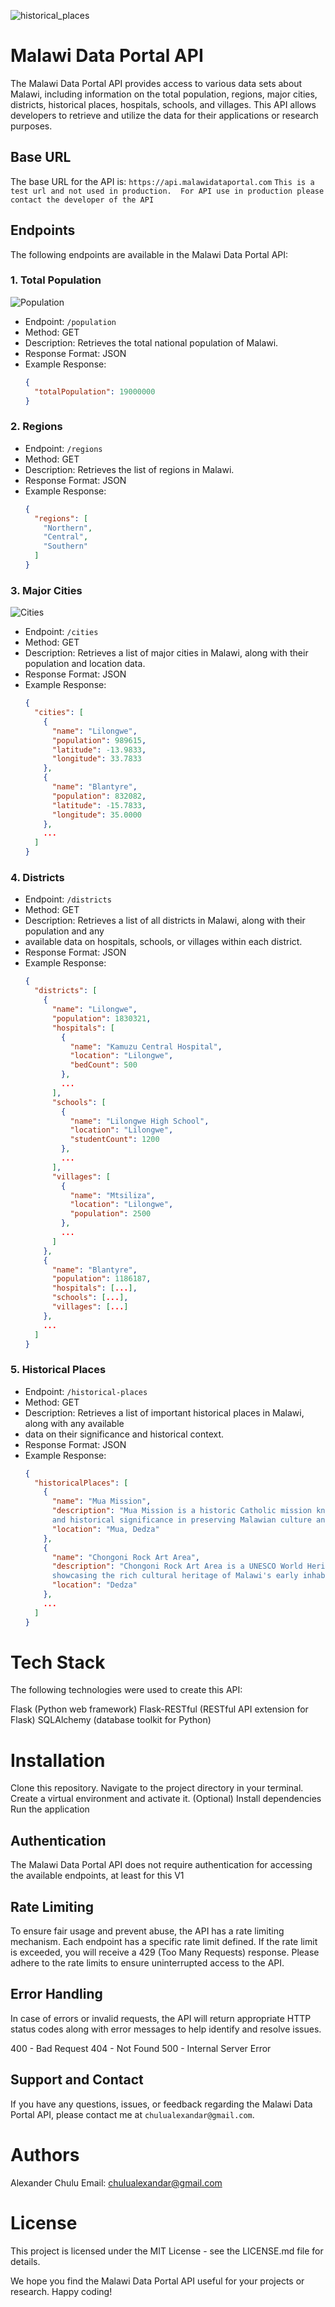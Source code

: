 ![historical_places](https://github.com/Alex-chulu/Malawi-data-portal-api/assets/72263272/b0cc02b5-f543-45ba-86dd-587c681fbc30)

# Malawi Data Portal API

The Malawi Data Portal API provides access to various data sets about Malawi, 
including information on the total population, regions, major cities, districts, 
historical places, hospitals, schools, and villages. This API allows developers to 
retrieve and utilize the data for their applications or research purposes.

## Base URL

The base URL for the API is: `https://api.malawidataportal.com` `This is a test url and not used in production. 
For API use in production please contact the developer of the API`

## Endpoints

The following endpoints are available in the Malawi Data Portal API:

### 1. Total Population
![Population](https://github.com/Alex-chulu/Malawi-data-portal-api/assets/72263272/606b5c7a-807f-42ad-9a4a-dd17a18b2173)


- Endpoint: `/population`
- Method: GET
- Description: Retrieves the total national population of Malawi.
- Response Format: JSON
- Example Response:
  ```json
  {
    "totalPopulation": 19000000
  }
  ```

### 2. Regions

- Endpoint: `/regions`
- Method: GET
- Description: Retrieves the list of regions in Malawi.
- Response Format: JSON
- Example Response:
  ```json
  {
    "regions": [
      "Northern",
      "Central",
      "Southern"
    ]
  }
  ```

### 3. Major Cities
![Cities](https://github.com/Alex-chulu/Malawi-data-portal-api/assets/72263272/5b240bbf-f410-470f-bd4d-049f2e0d1b6f)


- Endpoint: `/cities`
- Method: GET
- Description: Retrieves a list of major cities in Malawi, along with their population and location data.
- Response Format: JSON
- Example Response:
  ```json
  {
    "cities": [
      {
        "name": "Lilongwe",
        "population": 989615,
        "latitude": -13.9833,
        "longitude": 33.7833
      },
      {
        "name": "Blantyre",
        "population": 832082,
        "latitude": -15.7833,
        "longitude": 35.0000
      },
      ...
    ]
  }
  ```

### 4. Districts

- Endpoint: `/districts`
- Method: GET
- Description: Retrieves a list of all districts in Malawi, along with their population and any 
- available data on hospitals, schools, or villages within each district.
- Response Format: JSON
- Example Response:
  ```json
  {
    "districts": [
      {
        "name": "Lilongwe",
        "population": 1830321,
        "hospitals": [
          {
            "name": "Kamuzu Central Hospital",
            "location": "Lilongwe",
            "bedCount": 500
          },
          ...
        ],
        "schools": [
          {
            "name": "Lilongwe High School",
            "location": "Lilongwe",
            "studentCount": 1200
          },
          ...
        ],
        "villages": [
          {
            "name": "Mtsiliza",
            "location": "Lilongwe",
            "population": 2500
          },
          ...
        ]
      },
      {
        "name": "Blantyre",
        "population": 1186187,
        "hospitals": [...],
        "schools": [...],
        "villages": [...]
      },
      ...
    ]
  }
  ```

### 5. Historical Places

- Endpoint: `/historical-places`
- Method: GET
- Description: Retrieves a list of important historical places in Malawi, along with any available 
- data on their significance and historical context.
- Response Format: JSON
- Example Response:
  ```json
  {
    "historicalPlaces": [
      {
        "name": "Mua Mission",
        "description": "Mua Mission is a historic Catholic mission known for its cultural museum, art center, 
        and historical significance in preserving Malawian culture and traditions.",
        "location": "Mua, Dedza"
      },
      {
        "name": "Chongoni Rock Art Area",
        "description": "Chongoni Rock Art Area is a UNESCO World Heritage Site featuring ancient rock paintings, 
        showcasing the rich cultural heritage of Malawi's early inhabitants.",
        "location": "Dedza"
      },
      ...
    ]
  }
  ```
# Tech Stack
The following technologies were used to create this API:

Flask (Python web framework)
Flask-RESTful (RESTful API extension for Flask)
SQLAlchemy (database toolkit for Python)

# Installation
Clone this repository.
Navigate to the project directory in your terminal.
Create a virtual environment and activate it. (Optional)
Install dependencies
Run the application

## Authentication

The Malawi Data Portal API does not require authentication for accessing the available endpoints, at least for this V1

## Rate Limiting

To ensure fair usage and prevent abuse, the API has a rate limiting mechanism. Each endpoint has a specific 
rate limit defined. If the rate limit is exceeded, you will receive a 429 (Too Many Requests) response. 
Please adhere to the rate limits to ensure uninterrupted access to the API.

## Error Handling

In case of errors or invalid requests, the API will return appropriate HTTP status codes along with error messages 
to help identify and resolve issues.

400 - Bad Request
404 - Not Found
500 - Internal Server Error

## Support and Contact

If you have any questions, issues, or feedback regarding the Malawi Data Portal API, please contact me at `chulualexandar@gmail.com`.

# Authors
Alexander Chulu
Email: chulualexandar@gmail.com 

# License
This project is licensed under the MIT License - see the LICENSE.md file for details.

We hope you find the Malawi Data Portal API useful for your projects or research. Happy coding!
